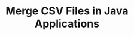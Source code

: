 ---
############################# Static ############################
layout: "autogen"
draft: false
path: "merger/java/csv/"
otherformats: PDF BMP DOC DOCM DOCX DOT DOTM DOTX EPUB Excel HTML Image MHT MHTML ODP ODS ODT OTP OTT PDF PNG POTM POTX PPS PPSM PPSX PPT PPTM PPTX PS RTF TEX TIF TIFF TSV TXT VDX Visio VSDM VSDX VSSX VSSM VSTM VSTX VSX VTX Web Word Worksheet XLAM XLS XLSB XLSM XLSX XLT XLTM XLTX XPS 

############################# Head ############################
head_title: "Merge CSV Files via Java & J2SE Documents Merger API"
head_description: "Merge multiple CSV files into a single file using Java documents merger API with all data, style and formatting as the source documents."

############################# Header ############################
title: "Merge CSV Files in Java Applications"
description: "Merge multiple CSV files into a single file using Java documents merger API. Merge selected pages or page ranges from various source documents into a single resultant document with all data, style and formatting as the source documents."

############################# SubMenu ############################
submenu:
    enable: true

############################# About ############################
about:
    enable: true
    title: "GroupDocs.Merger for Java API"
    content: |
        GroupDocs.Merger for Java library offers a simple solution to safely merge & split between a wide range of document formats including PDF, Microsoft Office (Word, Excel, PowerPoint, OneNote), OpenDocument, HTML, images and many others within .NET applications. By adding just a few lines of the code, perform several document operations such as move, remove, rotate, swap, extract or change the orientation of pages within the documents. The documents merging API also supports previewing document pages as an image to analyse the document structure, formatting and content on the page.
        
        GroupDocs.Merger APIs are well supported on all major operating systems and Java versions including J2SE 7.0 (1.7), J2SE 8.0 (1.8) and Java 10.

############################# Steps ############################
steps:
    enable: true
    title_left: "Merge Two or More CSV Files in Java"
    content_left: |
        [GroupDocs.Merger](https://products.groupdocs.com/merger/java/) makes it easy for Java developers to merge multiple CSV files by implementing a few easy steps.

        *   Create an instance of **Merger** class and load CSV file.
        *   Call **Join** method of **Merger** class instance and load another CSV file.
        *   Call **Save** method of **Merger** class instance to save the merged document.
        
    title_right: "System Requirements"
    content_right: |
        Before executing the code example below, please make sure that you have the following prerequisites installed on your system.

        *   Operating Systems: Microsoft Windows, Linux, MacOS
        *   Development Environments: NetBeans, IntelliJ IDEA, Eclipse
        *   Frameworks: Java 7 (1.7) and above
        *   Download the latest version of GroupDocs.Merger for Java from [Maven](https://repository.groupdocs.com/webapp/#/artifacts/browse/tree/General/repo/com/groupdocs/groupdocs-merger)
        
    code: |
        ```cs
        // Merge CSV files using GroupDocs.Merger API
        // Instantiate Merger with input CSV document
        Merger merger = new Merger("input_1.csv"))
          {
            // Call Join method of Merger class instance and pass second source document path
            merger.Join("input_2.csv");
            
            // Call Save method of Merger class instance to save merged document
            merger.Save("merged-file.csv");
          }
        ```
        

demos:
    enable: true
        

about_formats:
    enable: true


more_formats:
    enable: true


back_to_top:
    enable: true
---